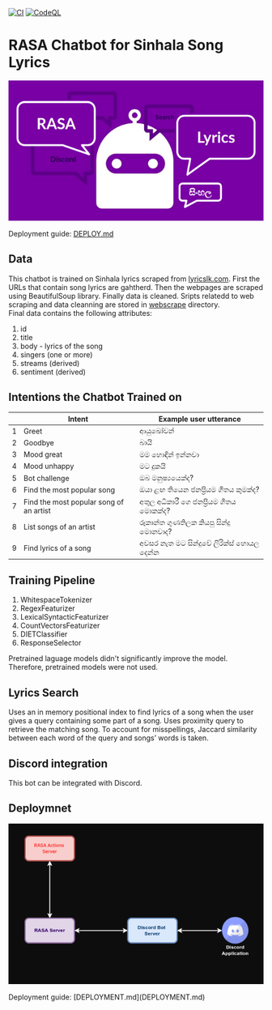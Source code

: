 [![CI](https://github.com/rumeshmadhusanka/rasa-chatbot/actions/workflows/main.yml/badge.svg?branch=master)](https://github.com/rumeshmadhusanka/rasa-chatbot/actions/workflows/main.yml)
[![CodeQL](https://github.com/rumeshmadhusanka/rasa-chatbot/actions/workflows/codeql-analysis.yml/badge.svg)](https://github.com/rumeshmadhusanka/rasa-chatbot/actions/workflows/codeql-analysis.yml)
# RASA Chatbot for Sinhala Song Lyrics
<p align="center">
  <img src="background.png" />
</p>

Deployment guide: [DEPLOY.md](DEPLOY.md)<br>
## Data
This chatbot is trained on Sinhala lyrics scraped from [lyricslk.com](https://lyricslk.com). First the URLs that contain song lyrics are gahtherd. Then the webpages are scraped using BeautifulSoup library. Finally data is cleaned. Sripts relatedd to web scraping and data cleanning are stored in [webscrape](webscrape) directory.<br>
Final data contains the following attributes: 
1. id
2. title 
3. body - lyrics of the song
4. singers (one or more)
5. streams (derived)
6. sentiment (derived)

## Intentions the Chatbot Trained on


| | Intent | Example user utterance|
| ---| --- | ----------- |
|1|Greet|ආයුඛෝවන්|
|2|Goodbye|බායි|
|3|Mood great|මම හොඳින් ඉන්නවා|
|4|Mood unhappy|මට දුකයි|
|5|Bot challenge|ඔබ මනුෂ්‍යයෙක්ද?|
|6|Find the most popular song|ඔයා ළඟ තියෙන ජනප්‍රියම ගීතය කුමක්ද?|
|7|Find the most popular song of an artist|අතුල අධිකාරී ගෙ ජනප්‍රියම ගීතය මොකක්ද?|
|8|List songs of an artist|රූකාන්ත ගුණතිලක කියපු සින්දු මොනවාද?|
|9|Find lyrics of a song|අවසර නැත මට සින්දුවේ ලිරික්ස් හොයල දෙන්න|

## Training Pipeline
1. WhitespaceTokenizer
2. RegexFeaturizer
3. LexicalSyntacticFeaturizer
4. CountVectorsFeaturizer
5. DIETClassifier
6. ResponseSelector

Pretrained laguage models didn't significantly improve the model. Therefore, pretrained models were not used.<br>

## Lyrics Search
Uses an in memory positional index to find lyrics of a song when the user gives a query containing some part of a song. Uses proximity query to retrieve the matching song. To account for misspellings, Jaccard similarity between each word of the query and songs’ words is taken.

## Discord integration
This bot can be integrated with Discord.

## Deploymnet 
<p align="center">
  <img src="deployment.png" />
</p>
Deployment guide: [DEPLOYMENT.md](DEPLOYMENT.md)<br>
